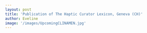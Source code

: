 ```yaml
---
layout: post
title: 'Publication of The Haptic Curator Lexicon, Geneva (CH)'
author: Eveline
image: '/images/UpcomingCLINAMEN.jpg'
---
```

